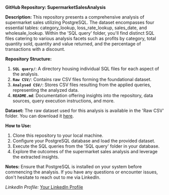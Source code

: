 **GitHub Repository: SupermarketSalesAnalysis**

**Description:**
This repository presents a comprehensive analysis of supermarket sales utilizing PostgreSQL. The dataset encompasses four essential tables: category_lookup, loss_rate_lookup, sales_date, and wholesale_lookup. Within the 'SQL query' folder, you'll find distinct SQL files catering to various analysis facets such as profits by category, total quantity sold, quantity and value returned, and the percentage of transactions with a discount.

**Repository Structure:**
1. **`SQL query/`**: A directory housing individual SQL files for each aspect of the analysis.
2. **`Raw CSV/`**: Contains raw CSV files forming the foundational dataset.
3. **`Analysed CSV/`**: Stores CSV files resulting from the applied queries, representing the analyzed data.
4. **`README.md`**: Documentation offering insights into the repository, data sources, query execution instructions, and more.

**Dataset:**
The raw dataset used for this analysis is available in the 'Raw CSV' folder. You can download it [here]([provide_dataset_link](https://www.kaggle.com/datasets/yapwh1208/supermarket-sales-data?select=annex4.csv)).

**How to Use:**
1. Clone this repository to your local machine.
2. Configure your PostgreSQL database and load the provided dataset.
3. Execute the SQL queries from the 'SQL query' folder in your database.
4. Explore the outcomes of the supermarket sales analysis and leverage the extracted insights.

**Notes:**
Ensure that PostgreSQL is installed on your system before commencing the analysis. If you have any questions or encounter issues, don't hesitate to reach out to me via LinkedIn.

*LinkedIn Profile:* [Your LinkedIn Profile](https://www.linkedin.com/in/kacper-grabarczyk-627b1519a/)

